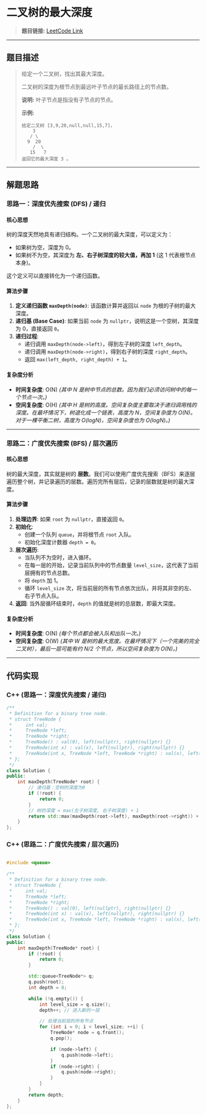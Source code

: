 # 二叉树的最大深度

> **题目链接:** [LeetCode Link](https://leetcode.cn/problems/maximum-depth-of-binary-tree/)

---

## 题目描述

> 给定一个二叉树，找出其最大深度。
>
> 二叉树的深度为根节点到最远叶子节点的最长路径上的节点数。
>
> **说明:** 叶子节点是指没有子节点的节点。
>
> **示例:**
> ```
> 给定二叉树 [3,9,20,null,null,15,7]，
>     3
>    / \
>   9  20
>     /  \
>    15   7
> 返回它的最大深度 3 。
> ```

---

## 解题思路

### 思路一：深度优先搜索 (DFS) / 递归

#### 核心思想
树的深度天然地具有递归结构。一个二叉树的最大深度，可以定义为：
*   如果树为空，深度为 0。
*   如果树不为空，其深度为 **左、右子树深度的较大值，再加 1** (这 1 代表根节点本身)。

这个定义可以直接转化为一个递归函数。

#### 算法步骤
1.  **定义递归函数 `maxDepth(node)`**: 该函数计算并返回以 `node` 为根的子树的最大深度。
2.  **递归基 (Base Case)**: 如果当前 `node` 为 `nullptr`，说明这是一个空树，其深度为 0，直接返回 `0`。
3.  **递归过程**:
    *   递归调用 `maxDepth(node->left)`，得到左子树的深度 `left_depth`。
    *   递归调用 `maxDepth(node->right)`，得到右子树的深度 `right_depth`。
    *   返回 `max(left_depth, right_depth) + 1`。

#### 复杂度分析
- **时间复杂度**: O(N)
  *(其中 N 是树中节点的总数。因为我们必须访问树中的每一个节点一次。)*
- **空间复杂度**: O(H)
  *(其中 H 是树的高度。空间复杂度主要取决于递归调用栈的深度。在最坏情况下，树退化成一个链表，高度为 N，空间复杂度为 O(N)。对于一棵平衡二树，高度为 O(logN)，空间复杂度也为 O(logN)。)*

---

### 思路二：广度优先搜索 (BFS) / 层次遍历

#### 核心思想
树的最大深度，其实就是树的 **层数**。我们可以使用广度优先搜索（BFS）来逐层遍历整个树，并记录遍历的层数。遍历完所有层后，记录的层数就是树的最大深度。

#### 算法步骤
1.  **处理边界**: 如果 `root` 为 `nullptr`，直接返回 `0`。
2.  **初始化**:
    *   创建一个队列 `queue`，并将根节点 `root` 入队。
    *   初始化深度计数器 `depth = 0`。
3.  **层次遍历**:
    *   当队列不为空时，进入循环。
    *   在每一层的开始，记录当前队列中的节点数量 `level_size`，这代表了当前层拥有的节点总数。
    *   将 `depth` 加 1。
    *   循环 `level_size` 次，将当前层的所有节点依次出队，并将其非空的左、右子节点入队。
4.  **返回**: 当外层循环结束时，`depth` 的值就是树的总层数，即最大深度。

#### 复杂度分析
- **时间复杂度**: O(N)
  *(每个节点都会被入队和出队一次。)*
- **空间复杂度**: O(W)
  *(其中 W 是树的最大宽度。在最坏情况下（一个完美的完全二叉树），最后一层可能有约 N/2 个节点，所以空间复杂度为 O(N)。)*

---

## 代码实现

### C++ (思路一：深度优先搜索 / 递归)

```cpp
/**
 * Definition for a binary tree node.
 * struct TreeNode {
 *     int val;
 *     TreeNode *left;
 *     TreeNode *right;
 *     TreeNode() : val(0), left(nullptr), right(nullptr) {}
 *     TreeNode(int x) : val(x), left(nullptr), right(nullptr) {}
 *     TreeNode(int x, TreeNode *left, TreeNode *right) : val(x), left(left), right(right) {}
 * };
 */
class Solution {
public:
    int maxDepth(TreeNode* root) {
        // 递归基：空树的深度为0
        if (!root) {
            return 0;
        }
        // 树的深度 = max(左子树深度, 右子树深度) + 1
        return std::max(maxDepth(root->left), maxDepth(root->right)) + 1;
    }
};
```
### C++ (思路二：广度优先搜索 / 层次遍历)
```C++

#include <queue>

/**
 * Definition for a binary tree node.
 * struct TreeNode {
 *     int val;
 *     TreeNode *left;
 *     TreeNode *right;
 *     TreeNode() : val(0), left(nullptr), right(nullptr) {}
 *     TreeNode(int x) : val(x), left(nullptr), right(nullptr) {}
 *     TreeNode(int x, TreeNode *left, TreeNode *right) : val(x), left(left), right(right) {}
 * };
 */
class Solution {
public:
    int maxDepth(TreeNode* root) {
        if (!root) {
            return 0;
        }

        std::queue<TreeNode*> q;
        q.push(root);
        int depth = 0;

        while (!q.empty()) {
            int level_size = q.size();
            depth++; // 进入新的一层

            // 处理当前层的所有节点
            for (int i = 0; i < level_size; ++i) {
                TreeNode* node = q.front();
                q.pop();

                if (node->left) {
                    q.push(node->left);
                }
                if (node->right) {
                    q.push(node->right);
                }
            }
        }
        return depth;
    }
};
```